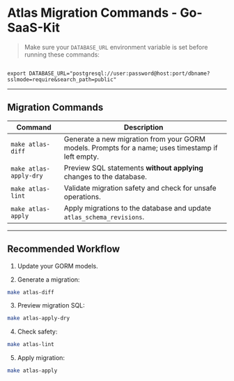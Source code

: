 
# Atlas Migration Commands - Go-SaaS-Kit

> Make sure your `DATABASE_URL` environment variable is set before running these commands:



````

export DATABASE_URL="postgresql://user:password@host:port/dbname?sslmode=require&search_path=public"

````

---

## Migration Commands

| Command                | Description                                                                                       |
| ---------------------- | ------------------------------------------------------------------------------------------------- |
| `make atlas-diff`      | Generate a new migration from your GORM models. Prompts for a name; uses timestamp if left empty. |
| `make atlas-apply-dry` | Preview SQL statements **without applying** changes to the database.                              |
| `make atlas-lint`      | Validate migration safety and check for unsafe operations.                                        |
| `make atlas-apply`     | Apply migrations to the database and update `atlas_schema_revisions`.                             |

---

## Recommended Workflow

1. Update your GORM models.


2. Generate a migration:

```bash
make atlas-diff
```

3. Preview migration SQL:

```bash
make atlas-apply-dry
```

4. Check safety:

```bash
make atlas-lint
```

5. Apply migration:

```bash
make atlas-apply
```


